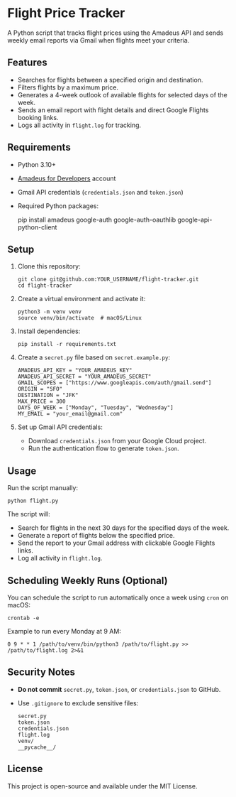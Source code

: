 Flight Price Tracker
====================

A Python script that tracks flight prices using the Amadeus API and sends weekly email reports via Gmail when flights meet your criteria.

Features
--------

*   Searches for flights between a specified origin and destination.
*   Filters flights by a maximum price.
*   Generates a 4-week outlook of available flights for selected days of the week.
*   Sends an email report with flight details and direct Google Flights booking links.
*   Logs all activity in `flight.log` for tracking.

Requirements
------------

*   Python 3.10+
*   [Amadeus for Developers](https://developers.amadeus.com/) account
*   Gmail API credentials (`credentials.json` and `token.json`)
*   Required Python packages:

    pip install amadeus google-auth google-auth-oauthlib google-api-python-client

Setup
-----

1.  Clone this repository:
    
        git clone git@github.com:YOUR_USERNAME/flight-tracker.git
        cd flight-tracker
    
2.  Create a virtual environment and activate it:
    
        python3 -m venv venv
        source venv/bin/activate  # macOS/Linux
    
3.  Install dependencies:
    
        pip install -r requirements.txt
    
4.  Create a `secret.py` file based on `secret.example.py`:
    
        AMADEUS_API_KEY = "YOUR_AMADEUS_KEY"
        AMADEUS_API_SECRET = "YOUR_AMADEUS_SECRET"
        GMAIL_SCOPES = ["https://www.googleapis.com/auth/gmail.send"]
        ORIGIN = "SFO"
        DESTINATION = "JFK"
        MAX_PRICE = 300
        DAYS_OF_WEEK = ["Monday", "Tuesday", "Wednesday"]
        MY_EMAIL = "your_email@gmail.com"
    
5.  Set up Gmail API credentials:
    *   Download `credentials.json` from your Google Cloud project.
    *   Run the authentication flow to generate `token.json`.

Usage
-----

Run the script manually:

    python flight.py

The script will:

*   Search for flights in the next 30 days for the specified days of the week.
*   Generate a report of flights below the specified price.
*   Send the report to your Gmail address with clickable Google Flights links.
*   Log all activity in `flight.log`.

Scheduling Weekly Runs (Optional)
---------------------------------

You can schedule the script to run automatically once a week using `cron` on macOS:

    crontab -e

Example to run every Monday at 9 AM:

    0 9 * * 1 /path/to/venv/bin/python3 /path/to/flight.py >> /path/to/flight.log 2>&1

Security Notes
--------------

*   **Do not commit** `secret.py`, `token.json`, or `credentials.json` to GitHub.
*   Use `.gitignore` to exclude sensitive files:
    
        secret.py
        token.json
        credentials.json
        flight.log
        venv/
        __pycache__/
    

License
-------

This project is open-source and available under the MIT License.
